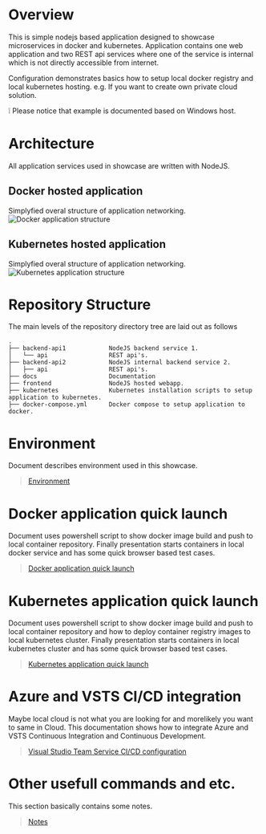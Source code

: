 # Overview
This is simple nodejs based application designed to showcase microservices in docker and kubernetes. Application contains one web application and two REST api services where one of the service is internal which is not directly accessible from internet.

Configuration demonstrates basics how to setup local docker registry and local kubernetes hosting. e.g. If you want to create own private cloud solution.

:grey_exclamation: Please notice that example is documented based on Windows host.


# Architecture

All application services used in showcase are written with NodeJS.

## Docker hosted application
Simplyfied overal structure of application networking.
![Docker application structure](https://github.com/spylkkanen/kubernetes-microservices/blob/master/docs/docker-application-structure.PNG)

## Kubernetes hosted application
Simplyfied overal structure of application networking.
![Kubernetes application structure](https://github.com/spylkkanen/kubernetes-microservices/blob/master/docs/kubernetes-application-structure.PNG)


# Repository Structure
The main levels of the repository directory tree are laid out as follows 
```
.
├── backend-api1            NodeJS backend service 1.
│   └── api                 REST api's.
├── backend-api2            NodeJS internal backend service 2.
│   ├── api                 REST api's.
├── docs                    Documentation
├── frontend                NodeJS hosted webapp.
├── kubernetes              Kubernetes installation scripts to setup application to kubernetes.
├── docker-compose.yml      Docker compose to setup application to docker.
```


# Environment
Document describes environment used in this showcase.
> [Environment](https://github.com/spylkkanen/kubernetes-microservices/tree/master/docs/Environment/README.md)


# Docker application quick launch
Document uses powershell script to show docker image build and push to local container repository. Finally presentation starts containers in local docker service and has some quick browser based test cases.
> [Docker application quick launch](https://github.com/spylkkanen/kubernetes-microservices/tree/master/docs/DockerApplicationQuickLaunch/README.md)


# Kubernetes application quick launch
Document uses powershell script to show docker image build and push to local container repository and how to deploy container registry images to local kubernetes cluster. Finally presentation starts containers in local kubernetes cluster and has some quick browser based test cases.
> [Kubernetes application quick launch](https://github.com/spylkkanen/kubernetes-microservices/tree/master/docs/KubernetesApplicationQuickLaunch/README.md)


# Azure and VSTS CI/CD integration
Maybe local cloud is not what you are looking for and morelikely you want to same in Cloud. This documentation shows how to integrate Azure and VSTS Continuous Integration and Continuous Development.
> [Visual Studio Team Service CI/CD configuration](https://github.com/spylkkanen/kubernetes-microservices/tree/master/docs/Azure-and-VSTS/README.md)


# Other usefull commands and etc.
This section basically contains some notes.
> [Notes](https://github.com/spylkkanen/kubernetes-microservices/tree/master/docs/Other/README.md)

